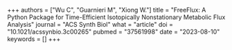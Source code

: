 +++
authors = ["Wu C", "Guarnieri M", "Xiong W."]
title = "FreeFlux: A Python Package for Time-Efficient Isotopically Nonstationary Metabolic Flux Analysis"
journal = "ACS Synth Biol"
what = "article"
doi = "10.1021/acssynbio.3c00265"
pubmed = "37561998"
date = "2023-08-10"
keywords = []
+++

